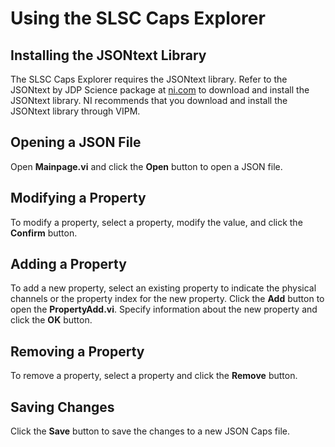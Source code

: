 # Using the SLSC Caps Explorer

## Installing the JSONtext Library

The SLSC Caps Explorer requires the JSONtext library. Refer to the JSONtext by JDP Science package at [ni.com](www.ni.com) to download and install the JSONtext library. NI recommends that you download and install the JSONtext library through VIPM.

## Opening a JSON File

Open **Mainpage.vi** and click the **Open** button to open a JSON file.

## Modifying a Property

To modify a property, select a property, modify the value, and click the **Confirm** button.

## Adding a Property

To add a new property, select an existing property to indicate the physical channels or the property index for the new property. Click the **Add** button to open the **PropertyAdd.vi**. Specify information about the new property and click the **OK** button.

## Removing a Property

To remove a property, select a property and click the **Remove** button.

## Saving Changes

Click the **Save** button to save the changes to a new JSON Caps file. 
